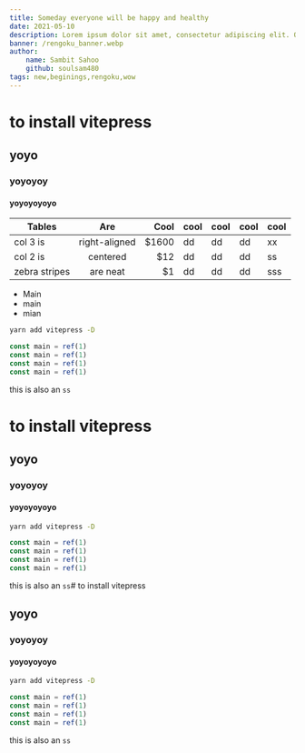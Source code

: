 ```yaml
---
title: Someday everyone will be happy and healthy
date: 2021-05-10
description: Lorem ipsum dolor sit amet, consectetur adipiscing elit. Quisque egestas scelerisque ex quis pharetra. Proin eu felis leo. Duis et eros elit. Quisque quis tincidunt felis, scelerisque imperdiet augue. Maecenas a magna eget orci condimentum pellentesque in ut dolor. Sed dolor nisl, posuere et velit eget, rutrum posuere est.
banner: /rengoku_banner.webp
author: 
    name: Sambit Sahoo
    github: soulsam480
tags: new,beginings,rengoku,wow
---
```


# to install vitepress
## yoyo
### yoyoyoy
#### yoyoyoyoyo

| Tables        |      Are      |  Cool | cool | cool | cool | cool |
| ------------- | :-----------: | ----: | ---- | ---- | ---- | ---- |
| col 3 is      | right-aligned | $1600 | dd   | dd   | dd   | xx   |
| col 2 is      |   centered    |   $12 | dd   | dd   | dd   | ss   |
| zebra stripes |   are neat    |    $1 | dd   | dd   | dd   | sss  |

- Main
- main
- mian

```bash
yarn add vitepress -D
```
```js
const main = ref(1)
const main = ref(1)
const main = ref(1)
const main = ref(1)
```

this is also an `ss`
# to install vitepress
## yoyo
### yoyoyoy
#### yoyoyoyoyo

```bash
yarn add vitepress -D
```
```js
const main = ref(1)
const main = ref(1)
const main = ref(1)
const main = ref(1)
```

this is also an `ss`# to install vitepress
## yoyo
### yoyoyoy
#### yoyoyoyoyo

```bash
yarn add vitepress -D
```
```js
const main = ref(1)
const main = ref(1)
const main = ref(1)
const main = ref(1)
```

this is also an `ss`